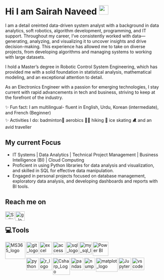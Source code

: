 #  Hi I am Sairah Naveed <img src="https://media.giphy.com/media/hvRJCLFzcasrR4ia7z/giphy.gif" width="30px">
I am a detail oreinted data-driven system analyst with a background in data analytics, soft robotics, algorithm development, programming, and IT support. Throughout my career, I’ve consistently worked with data—generating, analyzing, and visualizing it to uncover insights and drive decision-making. This experience has allowed me to take on diverse projects, from developing algorithms and managing systems to working with large datasets.

I hold a Master’s degree in Robotic Control System Engineering, which has provided me with a solid foundation in statistical analysis, mathematical modeling, and an exceptional attention to detail.

As an Electronics Engineer with a passion for emerging technologies, I stay current with rapid advancements in tech and business, striving to keep at the forefront of the industry.

✨ Fun fact: I am multilingual- fluent in English, Urdu, Korean (intermediate), and French (Beginner)
</br>✨ Activities I do: badminton🏸 aerobics 🏃‍♀️ hiking 🥾 ice skating ⛸️ and an avid traveller 

## My current Focus
- IT Systems | Data Analytics | Technical Project Management | Business Intelligence (BI) | Cloud Computing
- Proficient in using Python libraries for data analysis and visualization, and skilled in SQL for effective data manipulation.
- Engaged in personal projects focused on database management, exploratory data analysis, and developing dashboards and reports with BI tools.



## Reach me on
[<img align ="left" alt="SaiNave's LinkedIN" height ="25" width="30" src="logos/linkedin_icon.png"/>](https://www.linkedin.com/in/sairah-naveed)
<!-- <img align ="left" alt="SaiNave's Twitter" heightt ="25" width="30" src="logos/twitter_icon.png"/> -->
[<img align ="left" alt="g_logo" width="30" src="logos/g_logo.png"/>](mailto:nave.sai25@gmail.com)
<br/>

## 💻Tools
</p> 

<img align="left" alt= "MS365_logo" Height = "55" width="65" src="logos/MS365.png"   />
<img align="left" alt= "git_logo" width="40" src="logos/git_logo.png"   />
<img align="left" alt= "excel" width="40" src="logos/excel.png" /></a>
<img align="left" alt= "access" width="40" src="logos/access.png"   /></a>
<img align="left" alt= "sql_logo" width="40" src="logos/sql_logo.png"   />
<img align="left" alt= "my_sql_logo" width="40" src="logos/my_sql_logo.png"   />
<img align="left" alt= "Power BI" height = "45" width="50" src="logos/P_BI.png"  /></a>


<br />
<br />
<br />

<!--<img align="left" alt= "Tableau_logo" height = "40" width="50" src="logos/Tableau_logo.png"   />--!>
</a>
<img align="left" alt= "python_logo" width="40" src="logos/python_logo.png"   />
<img align="left" alt= "r_logo" width="40" src="logos/r_logo.jpg"   />
<img align="left" alt= "Csharp_Logo" Height = "55" width="55" src="logos/Csharp_Logo.png"  />
<img align="left" alt= "pandas_logo" width="40" src="logos/pandas.png"   />
<img align="left" alt= "numpy_logo" Height = "40" width="35" src="logos/numpy.png"   />
<img align="left" alt= "matplot_logo" Height = "45" width="70" src="logos/matplot_logo.jpg"   />
<img align="left" alt= "Jupyter_logo" width="40" src="logos/Jupyter_logo.png"   />
<!--<img align="left" alt= "pycharm_logo" width="40" src="logos/pycharm_logo.png"   />--!>
<img align="left" alt= "vscode_logo" width="40" src="logos/vscode_logo.png"   />
<!--<img align="left" alt= "Maltab_Logo" width="40" src="logos/Matlab_Logo.png"  />--!>

</p>
<br />
<br />
<!--<p align="left"><img align="center" src="https://github-readme-stats.vercel.app/api?username=SaiNave&theme=light&show_icons=true" alt="SaiNave" /></p>!-->




                                                                                                                                         





